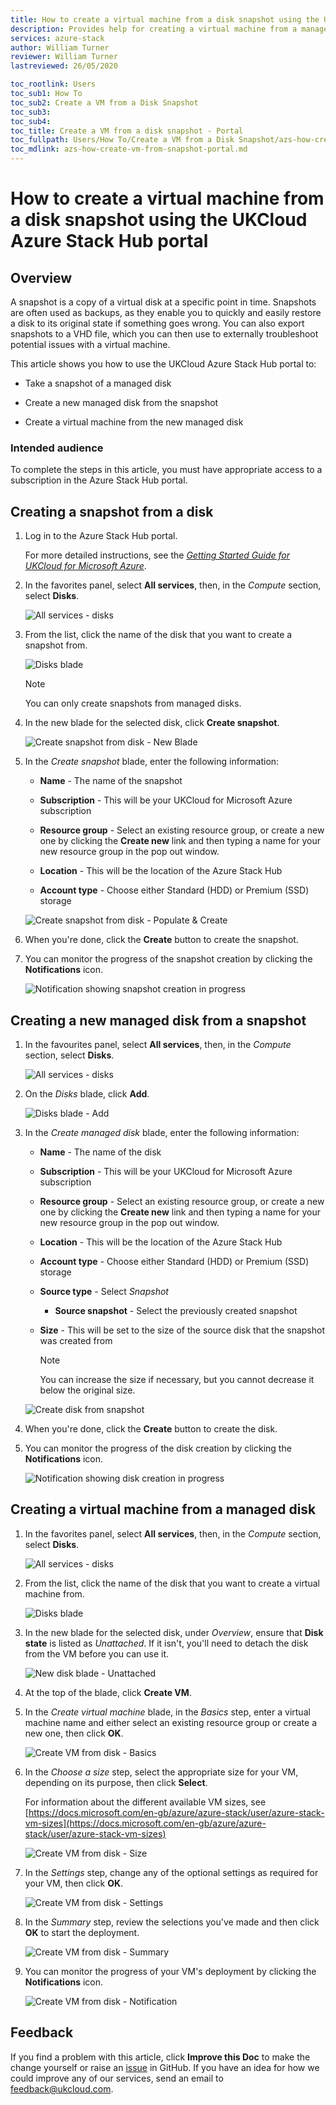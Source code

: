 ```yaml
---
title: How to create a virtual machine from a disk snapshot using the UKCloud Azure Stack Hub portal
description: Provides help for creating a virtual machine from a managed disk snapshot using the portal on UKCloud for Microsoft Azure
services: azure-stack
author: William Turner
reviewer: William Turner
lastreviewed: 26/05/2020

toc_rootlink: Users
toc_sub1: How To
toc_sub2: Create a VM from a Disk Snapshot
toc_sub3:
toc_sub4:
toc_title: Create a VM from a disk snapshot - Portal
toc_fullpath: Users/How To/Create a VM from a Disk Snapshot/azs-how-create-vm-from-snapshot-portal.md
toc_mdlink: azs-how-create-vm-from-snapshot-portal.md
---
```


# How to create a virtual machine from a disk snapshot using the UKCloud Azure Stack Hub portal

## Overview

A snapshot is a copy of a virtual disk at a specific point in time. Snapshots are often used as backups, as they enable you to quickly and easily restore a disk to its original state if something goes wrong. You can also export snapshots to a VHD file, which you can then use to externally troubleshoot potential issues with a virtual machine.

This article shows you how to use the UKCloud Azure Stack Hub portal to:

* Take a snapshot of a managed disk

* Create a new managed disk from the snapshot

* Create a virtual machine from the new managed disk

### Intended audience

To complete the steps in this article, you must have appropriate access to a subscription in the Azure Stack Hub portal.

## Creating a snapshot from a disk

1. Log in to the Azure Stack Hub portal.

    For more detailed instructions, see the [*Getting Started Guide for UKCloud for Microsoft Azure*](azs-gs.md).

2. In the favorites panel, select **All services**, then, in the *Compute* section, select **Disks**.

    ![All services - disks](images/azs-browser-allservices-disks.png)

3. From the list, click the name of the disk that you want to create a snapshot from.

    ![Disks blade](images/azs-browser-disks-list.png)

    > [!NOTE]
    > You can only create snapshots from managed disks.

4. In the new blade for the selected disk, click **Create snapshot**.

    ![Create snapshot from disk - New Blade](images/azs-create-snapshot-disk.png)

5. In the *Create snapshot* blade, enter the following information:

    - **Name** - The name of the snapshot

    - **Subscription** - This will be your UKCloud for Microsoft Azure subscription

    - **Resource group** - Select an existing resource group, or create a new one by clicking the **Create new** link and then typing a name for your new resource group in the pop out window.

    - **Location** - This will be the location of the Azure Stack Hub

    - **Account type** - Choose either Standard (HDD) or Premium (SSD) storage

    ![Create snapshot from disk - Populate & Create](images/azs-browser-create-snapshot.png)

6. When you're done, click the **Create** button to create the snapshot.

7. You can monitor the progress of the snapshot creation by clicking the **Notifications** icon.

    ![Notification showing snapshot creation in progress](images/azs-browser-create-snapshot-progress.png)

## Creating a new managed disk from a snapshot

1. In the favourites panel, select **All services**, then, in the *Compute* section, select **Disks**.

    ![All services - disks](images/azs-browser-allservices-disks.png)

2. On the *Disks* blade, click **Add**.

    ![Disks blade - Add](images/azs-browser-disks-list-add.png)

3. In the *Create managed disk* blade, enter the following information:

    - **Name** - The name of the disk

    - **Subscription** - This will be your UKCloud for Microsoft Azure subscription

    - **Resource group** - Select an existing resource group, or create a new one by clicking the **Create new** link and then typing a name for your new resource group in the pop out window.

    - **Location** - This will be the location of the Azure Stack Hub

    - **Account type** - Choose either Standard (HDD) or Premium (SSD) storage

    - **Source type** - Select *Snapshot*

        - **Source snapshot** - Select the previously created snapshot

    - **Size** - This will be set to the size of the source disk that the snapshot was created from

        > [!NOTE]
        > You can increase the size if necessary, but you cannot decrease it below the original size.

    ![Create disk from snapshot](images/azs-browser-create-disk-from-snapshot.png)

4. When you're done, click the **Create** button to create the disk.

5. You can monitor the progress of the disk creation by clicking the **Notifications** icon.

    ![Notification showing disk creation in progress](images/azs-browser-create-disk-from-snapshot-progress.png)

## Creating a virtual machine from a managed disk

1. In the favorites panel, select **All services**, then, in the *Compute* section, select **Disks**.

    ![All services - disks](images/azs-browser-allservices-disks.png)

2. From the list, click the name of the disk that you want to create a virtual machine from.

    ![Disks blade](images/azs-browser-disks-list.png)

3. In the new blade for the selected disk, under *Overview*, ensure that **Disk state** is listed as *Unattached*. If it isn't, you'll need to detach the disk from the VM before you can use it.

    ![New disk blade - Unattached](images/azs-browser-disk-unattached.png)

4. At the top of the blade, click **Create VM**.

5. In the *Create virtual machine* blade, in the *Basics* step, enter a virtual machine name and either select an existing resource group or create a new one, then click **OK**.

    ![Create VM from disk - Basics](images/azs-browser-disk-vm-basics.png)

6. In the *Choose a size* step, select the appropriate size for your VM, depending on its purpose, then click **Select**.

    For information about the different available VM sizes, see [https://docs.microsoft.com/en-gb/azure/azure-stack/user/azure-stack-vm-sizes](https://docs.microsoft.com/en-gb/azure/azure-stack/user/azure-stack-vm-sizes)

    ![Create VM from disk - Size](images/azs-browser-disk-vm-size.png)

7. In the *Settings* step, change any of the optional settings as required for your VM, then click **OK**.

    ![Create VM from disk - Settings](images/azs-browser-disk-vm-settings.png)

8. In the *Summary* step, review the selections you've made and then click **OK** to start the deployment.

    ![Create VM from disk - Summary](images/azs-browser-disk-vm-summary.png)

9. You can monitor the progress of your VM's deployment by clicking the **Notifications** icon.

    ![Create VM from disk - Notification](images/azs-browser-disk-vm-notification.png)

## Feedback

If you find a problem with this article, click **Improve this Doc** to make the change yourself or raise an [issue](https://github.com/UKCloud/documentation/issues) in GitHub. If you have an idea for how we could improve any of our services, send an email to <feedback@ukcloud.com>.
